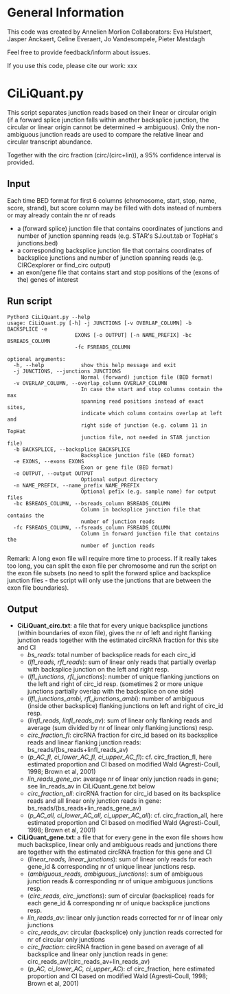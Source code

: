 # General Information

This code was created by Annelien Morlion
Collaborators: Eva Hulstaert, Jasper Anckaert, Celine Everaert, Jo Vandesompele, Pieter Mestdagh

Feel free to provide feedback/inform about issues.

If you use this code, please cite our work:
xxx

# CiLiQuant.py

This script separates junction reads based on their linear or circular origin (if a forward splice junction falls within another backsplice junction, the circular or linear origin cannot be determined -> ambiguous). Only the non-ambiguous junction reads are used to compare the relative linear and circular transcript abundance. 

Together with the circ fraction (circ/(circ+lin)), a 95% confidence interval is provided.

## Input
Each time BED format for first 6 columns (chromosome, start, stop, name, score, strand), but score column may be filled with dots instead of numbers or may already contain the nr of reads
- a (forward splice) junction file that contains coordinates of junctions and number of junction spanning reads (e.g. STAR's SJ.out.tab or TopHat's junctions.bed)
- a corresponding backsplice junction file that contains coordinates of backsplice junctions and number of junction spanning reads (e.g. CIRCexplorer or find_circ output)
- an exon/gene file that contains start and stop positions of the (exons of the) genes of interest

## Run script
```
Python3 CiLiQuant.py --help                                                                       
usage: CiLiQuant.py [-h] -j JUNCTIONS [-v OVERLAP_COLUMN] -b BACKSPLICE -e
                      EXONS [-o OUTPUT] [-n NAME_PREFIX] -bc BSREADS_COLUMN
                      -fc FSREADS_COLUMN

optional arguments:
  -h, --help            show this help message and exit
  -j JUNCTIONS, --junctions JUNCTIONS
                        Normal (forward) junction file (BED format)
  -v OVERLAP_COLUMN, --overlap_column OVERLAP_COLUMN
                        In case the start and stop columns contain the max
                        spanning read positions instead of exact sites,
                        indicate which column contains overlap at left and
                        right side of junction (e.g. column 11 in TopHat
                        junction file, not needed in STAR junction file)
  -b BACKSPLICE, --backsplice BACKSPLICE
                        Backsplice junction file (BED format)
  -e EXONS, --exons EXONS
                        Exon or gene file (BED format)
  -o OUTPUT, --output OUTPUT
                        Optional output directory
  -n NAME_PREFIX, --name_prefix NAME_PREFIX
                        Optional pefix (e.g. sample name) for output files
  -bc BSREADS_COLUMN, --bsreads_column BSREADS_COLUMN
                        Column in backsplice junction file that contains the
                        number of junction reads
  -fc FSREADS_COLUMN, --fsreads_column FSREADS_COLUMN
                        Column in forward junction file that contains the
                        number of junction reads
```
Remark: A long exon file will require more time to process.
If it really takes too long, you can split the exon file per chromosome and run the script on the exon file subsets (no need to split the forward splice and backsplice junction files - the script will only use the junctions that are between the exon file boundaries).

## Output
- **CiLiQuant_circ.txt**: a file that for every unique backsplice junctions (within boundaries of exon file), gives the nr of left and right flanking junction reads together with the estimated circRNA fraction for this site and CI	
  - *bs_reads*: total number of backsplice reads for each circ_id
  - (*lfl_reads, rfl_reads*): sum of linear only reads that partially overlap with backsplice junction on the left and right resp.
  - (*lfl_junctions, rfl_junctions*): number of unique flanking junctions on the left and right of circ_id resp. (sometimes 2 or more unique junctions partially overlap with the backsplice on one side)
  - (*lfl_junctions_ambi, rfl_junctions_ambi*): number of ambiguous (inside other backsplice) flanking junctions on left and right of circ_id resp.
  - (*linfl_reads, linfl_reads_av*): sum of linear only flanking reads and average (sum divided by nr of linear only flanking junctions) resp.
  - *circ_fraction_fl*: circRNA fraction for circ_id based on its backsplice reads and linear flanking junction reads: bs_reads/(bs_reads+linfl_reads_av)
  - (*p_AC_fl, ci_lower_AC_fl, ci_upper_AC_fl*): cf. circ_fraction_fl, here estimated proportion and CI based on modified Wald (Agresti-Coull, 1998; Brown et al, 2001)
  - *lin_reads_gene_av*: average nr of linear only junction reads in gene; see lin_reads_av in CiLiQuant_gene.txt below
  - *circ_fraction_all*: circRNA fraction for circ_id based on its backsplice reads and all linear only junction reads in gene: bs_reads/(bs_reads+lin_reads_gene_av)
  - (*p_AC_all, ci_lower_AC_all, ci_upper_AC_all*): cf. circ_fraction_all, here estimated proportion and CI based on modified Wald (Agresti-Coull, 1998; Brown et al, 2001)
- **CiLiQuant_gene.txt**: a file that for every gene in the exon file shows how much backsplice, linear only and ambiguous reads and junctions there are together with the estimated circRNA fraction for this gene and CI
  - (*linear_reads, linear_junctions*): sum of linear only reads for each gene_id & corresponding nr of unique linear junctions resp.
  - (*ambiguous_reads, ambiguous_junctions*): sum of ambiguous junction reads & corresponding nr of unique ambiguous junctions resp.
  - (*circ_reads, circ_junctions*): sum of circular (backsplice) reads for each gene_id & corresponding nr of unique backsplice junctions resp.
  - *lin_reads_av*: linear only junction reads corrected for nr of linear only junctions
  - *circ_reads_av*: circular (backsplice) only junction reads corrected for nr of circular only junctions
  - *circ_fraction*: circRNA fraction in gene based on average of all backsplice and linear only junction reads in gene: circ_reads_av/(circ_reads_av+lin_reads_av)
  - (*p_AC, ci_lower_AC, ci_upper_AC*): cf circ_fraction, here estimated proportion and CI based on modified Wald (Agresti-Coull, 1998; Brown et al, 2001)
